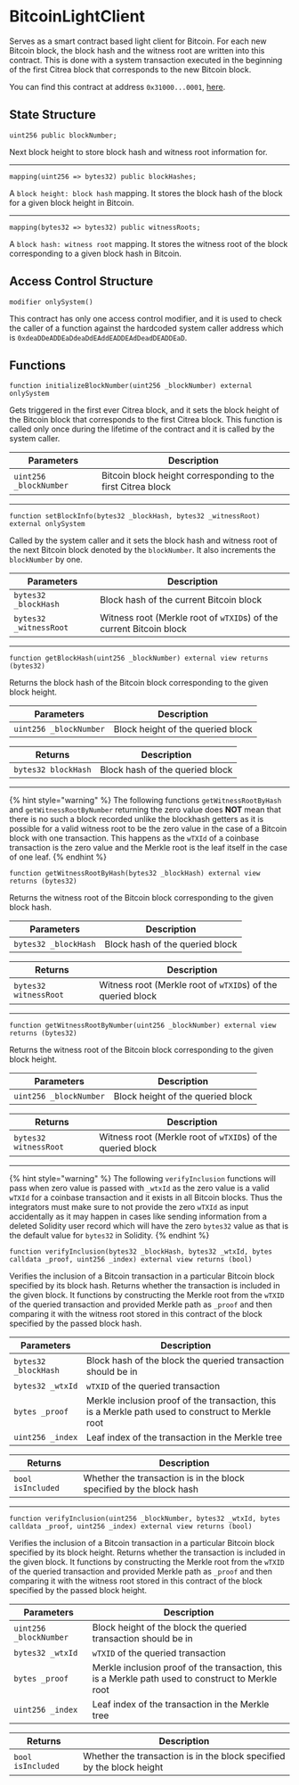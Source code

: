 # BitcoinLightClient

Serves as a smart contract based light client for Bitcoin. For each new Bitcoin block, the block hash and the witness root are written into this contract. This is done with a system transaction executed in the beginning of the first Citrea block that corresponds to the new Bitcoin block.

You can find this contract at address `0x31000...0001`, [here](https://explorer.testnet.citrea.xyz/address/0x3100000000000000000000000000000000000001).

## State Structure

```solidity
uint256 public blockNumber;
```
Next block height to store block hash and witness root information for.

---

```solidity
mapping(uint256 => bytes32) public blockHashes;
```
A `block height: block hash` mapping. It stores the block hash of the block for a given block height in Bitcoin.

---

```solidity
mapping(bytes32 => bytes32) public witnessRoots;
```
A `block hash: witness root` mapping. It stores the witness root of the block corresponding to a given block hash in Bitcoin.

## Access Control Structure

```solidity
modifier onlySystem() 
```
This contract has only one access control modifier, and it is used to check the caller of a function against the hardcoded system caller address which is `0xdeaDDeADDEaDdeaDdEAddEADDEAdDeadDEADDEaD`.

## Functions

```solidity
function initializeBlockNumber(uint256 _blockNumber) external onlySystem
```
Gets triggered in the first ever Citrea block, and it sets the block height of the Bitcoin block that corresponds to the first Citrea block. This function is called only once during the lifetime of the contract and it is called by the system caller.

| Parameters    | Description |
|-----------|-------------|
| `uint256 _blockNumber`   | Bitcoin block height corresponding to the first Citrea block  |

---

```solidity
function setBlockInfo(bytes32 _blockHash, bytes32 _witnessRoot) external onlySystem
```
Called by the system caller and it sets the block hash and witness root of the next Bitcoin block denoted by the `blockNumber`. It also increments the `blockNumber` by one.

| Parameters    | Description |
|-----------|-------------|
| `bytes32 _blockHash`   | Block hash of the current Bitcoin block |
| `bytes32 _witnessRoot`   | Witness root (Merkle root of `wTXID`s) of the current Bitcoin block |

---

```solidity
function getBlockHash(uint256 _blockNumber) external view returns (bytes32)
```
Returns the block hash of the Bitcoin block corresponding to the given block height.

| Parameters    | Description |
|-----------|-------------|
| `uint256 _blockNumber`   | Block height of the queried block |

| Returns    | Description |
|-----------|-------------|
| `bytes32 blockHash` | Block hash of the queried block |

---

{% hint style="warning" %}
The following functions `getWitnessRootByHash` and `getWitnessRootByNumber` returning the zero value does **NOT** mean that there is no such a block recorded unlike the blockhash getters as it is possible for a valid witness root to be the zero value in the case of a Bitcoin block with one transaction. This happens as the `wTXId` of a coinbase transaction is the zero value and the Merkle root is the leaf itself in the case of one leaf.
{% endhint %}

```solidity
function getWitnessRootByHash(bytes32 _blockHash) external view returns (bytes32)
```
Returns the witness root of the Bitcoin block corresponding to the given block hash.

| Parameters    | Description |
|-----------|-------------|
| `bytes32 _blockHash`   | Block hash of the queried block |

| Returns    | Description |
|-----------|-------------|
| `bytes32 witnessRoot` | Witness root (Merkle root of `wTXID`s) of the queried block |

---

```solidity
function getWitnessRootByNumber(uint256 _blockNumber) external view returns (bytes32)
```
Returns the witness root of the Bitcoin block corresponding to the given block height.

| Parameters    | Description |
|-----------|-------------|
| `uint256 _blockNumber`   | Block height of the queried block |

| Returns    | Description |
|-----------|-------------|
| `bytes32 witnessRoot` | Witness root (Merkle root of `wTXID`s) of the queried block |

---

{% hint style="warning" %}
The following `verifyInclusion` functions will pass when zero value is passed with `_wtxId` as the zero value is a valid `wTXId` for a coinbase transaction and it exists in all Bitcoin blocks. Thus the integrators must make sure to not provide the zero `wTXId` as input accidentally as it may happen in cases like sending information from a deleted Solidity user record which will have the zero `bytes32` value as that is the default value for `bytes32` in Solidity.
{% endhint %}

```solidity
function verifyInclusion(bytes32 _blockHash, bytes32 _wtxId, bytes calldata _proof, uint256 _index) external view returns (bool)
```
Verifies the inclusion of a Bitcoin transaction in a particular Bitcoin block specified by its block hash. Returns whether the transaction is included in the given block. It functions by constructing the Merkle root from the `wTXID` of the queried transaction and provided Merkle path as `_proof` and then comparing it with the witness root stored in this contract of the block specified by the passed block hash.

| Parameters    | Description |
|-----------|-------------|
| `bytes32 _blockHash`   | Block hash of the block the queried transaction should be in |
| `bytes32 _wtxId`   | `wTXID` of the queried transaction |
| `bytes _proof`   | Merkle inclusion proof of the transaction, this is a Merkle path used to construct to Merkle root |
| `uint256 _index`   | Leaf index of the transaction in the Merkle tree |

| Returns    | Description |
|-----------|-------------|
| `bool isIncluded` | Whether the transaction is in the block specified by the block hash |

---

```solidity
function verifyInclusion(uint256 _blockNumber, bytes32 _wtxId, bytes calldata _proof, uint256 _index) external view returns (bool)
```
Verifies the inclusion of a Bitcoin transaction in a particular Bitcoin block specified by its block height. Returns whether the transaction is included in the given block. It functions by constructing the Merkle root from the `wTXID` of the queried transaction and provided Merkle path as `_proof` and then comparing it with the witness root stored in this contract of the block specified by the passed block height.

| Parameters    | Description |
|-----------|-------------|
| `uint256 _blockNumber`   | Block height of the block the queried transaction should be in |
| `bytes32 _wtxId`   | `wTXID` of the queried transaction |
| `bytes _proof`   | Merkle inclusion proof of the transaction, this is a Merkle path used to construct to Merkle root |
| `uint256 _index`   | Leaf index of the transaction in the Merkle tree |

| Returns    | Description |
|-----------|-------------|
| `bool isIncluded` | Whether the transaction is in the block specified by the block height |